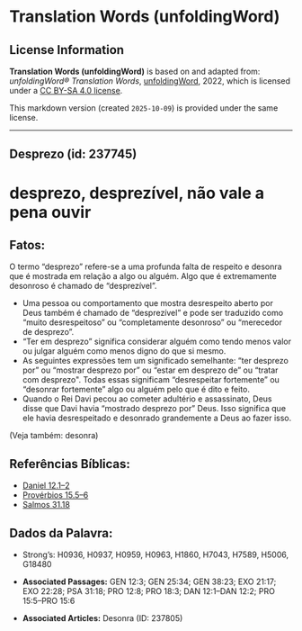 # Translation Words (unfoldingWord)

## License Information

**Translation Words (unfoldingWord)** is based on and adapted from: _unfoldingWord® Translation Words_, [unfoldingWord](https://unfoldingword.org/utw), 2022, which is licensed under a [CC BY-SA 4.0 license](https://creativecommons.org/licenses/by-sa/4.0/legalcode.en).

This markdown version (created `2025-10-09`) is provided under the same license.



--------------------------------

## Desprezo (id: 237745)

desprezo, desprezível, não vale a pena ouvir
============================================

Fatos:
------

O termo “desprezo” refere\-se a uma profunda falta de respeito e desonra que é mostrada em relação a algo ou alguém. Algo que é extremamente desonroso é chamado de “desprezível”.

* Uma pessoa ou comportamento que mostra desrespeito aberto por Deus também é chamado de “desprezível” e pode ser traduzido como “muito desrespeitoso” ou “completamente desonroso” ou “merecedor de desprezo”.
* “Ter em desprezo” significa considerar alguém como tendo menos valor ou julgar alguém como menos digno do que si mesmo.
* As seguintes expressões tem um significado semelhante: “ter desprezo por” ou “mostrar desprezo por” ou “estar em desprezo de” ou “tratar com desprezo". Todas essas significam “desrespeitar fortemente” ou “desonrar fortemente” algo ou alguém pelo que é dito e feito.
* Quando o Rei Davi pecou ao cometer adultério e assassinato, Deus disse que Davi havia “mostrado desprezo por” Deus. Isso significa que ele havia desrespeitado e desonrado grandemente a Deus ao fazer isso.

(Veja também: desonra)

Referências Bíblicas:
---------------------

* [Daniel 12\.1–2](https://ref.ly/Dan12:1-Dan12:2)
* [Provérbios 15\.5–6](https://ref.ly/Prov15:5-Prov15:6)
* [Salmos 31\.18](https://ref.ly/Ps31:18)

Dados da Palavra:
-----------------

* Strong’s: H0936, H0937, H0959, H0963, H1860, H7043, H7589, H5006, G18480

* **Associated Passages:** GEN 12:3; GEN 25:34; GEN 38:23; EXO 21:17; EXO 22:28; PSA 31:18; PRO 12:8; PRO 18:3; DAN 12:1–DAN 12:2; PRO 15:5–PRO 15:6
* **Associated Articles:** Desonra (ID: 237805)

